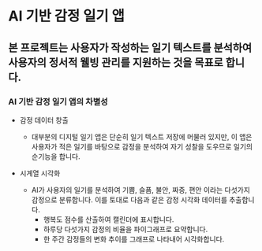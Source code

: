# AI 기반 감정 일기 앱
## 본 프로젝트는 사용자가 작성하는 일기 텍스트를 분석하여 사용자의 정서적 웰빙 관리를 지원하는 것을 목표로 합니다.
### AI 기반 감정 일기 앱의 차별성
* 감정 데이터 창출
    + 대부분의 디지털 일기 앱은 단순히 일기 텍스트 저장에 머물러 있지만, 이 앱은 사용자가 적은 일기를 바탕으로 감정을 분석하여 자기 성찰을 도우므로 일기의 순기능을 합니다.
    
* 시계열 시각화
    + AI가 사용자의 일기를 분석하여 기쁨, 슬픔, 불안, 짜증, 편안 이라는 다섯가지 감정으로 분류합니다. 이를 토대로 다음과 같은 감정 시각화 데이터를 추출합니다.
        - 행복도 점수를 산출하여 캘린더에 표시합니다.
        - 하루당 다섯가지 감정의 비율을 파이그래프로 요약합니다.
        - 한 주간 감정들의 변화 추이를 그래프로 나타내어 시각화합니다.

